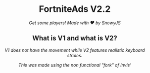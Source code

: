 <h1 align="center">FortniteAds V2.2</h1><div align="center">
<i>Get some players! Made with ❤️ by SnowyJS</i>

<h2 align="center">What is V1 and what is V2?</h2><div align="center">
<i>V1 does not have the movement while V2 features realistic keyboard stroles.</i>


<i>This was made using the non functional "fork" of Invis'</i>
